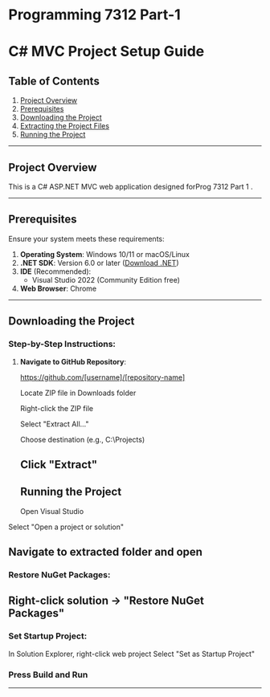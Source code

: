 # Programming 7312 Part-1
# C# MVC Project Setup Guide

## Table of Contents
1. [Project Overview](#project-overview)
2. [Prerequisites](#prerequisites)
3. [Downloading the Project](#downloading-the-project)
4. [Extracting the Project Files](#extracting-the-project-files)
5. [Running the Project](#running-the-project)



---

## Project Overview
This is a C# ASP.NET MVC web application designed forProg 7312 Part 1 .

---

## Prerequisites
Ensure your system meets these requirements:
1. **Operating System**: Windows 10/11 or macOS/Linux
2. **.NET SDK**: Version 6.0 or later ([Download .NET](https://dotnet.microsoft.com/download))
3. **IDE** (Recommended):
   - Visual Studio 2022 (Community Edition free)
4. **Web Browser**: Chrome


---

## Downloading the Project
### Step-by-Step Instructions:
1. **Navigate to GitHub Repository**:
   
   
   https://github.com/[username]/[repository-name]
   
    Locate ZIP file in Downloads folder
   
    Right-click the ZIP file
    
    Select "Extract All..."
    
    Choose destination (e.g., C:\Projects\)
    
    Click "Extract"
   ---
   ## Running the Project
   
   Open Visual Studio
   
Select "Open a project or solution"

Navigate to extracted folder and open
---

### Restore NuGet Packages:

Right-click solution → "Restore NuGet Packages"
---

### Set Startup Project:

In Solution Explorer, right-click web project
Select "Set as Startup Project"

### Press Build and Run
---
